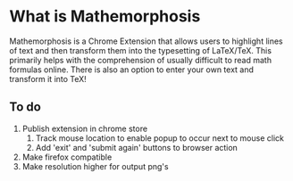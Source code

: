 # What is Mathemorphosis

Mathemorphosis is a Chrome Extension that allows users to highlight lines of text and then transform them into the typesetting of LaTeX/TeX. This primarily helps with the comprehension of usually difficult to read math formulas online. There is also an option to enter your own text and transform it into TeX!

## To do

1. Publish extension in chrome store
	1. Track mouse location to enable popup to occur next to mouse click
	2. Add 'exit' and 'submit again' buttons to browser action
2. Make firefox compatible
3. Make resolution higher for output png's
